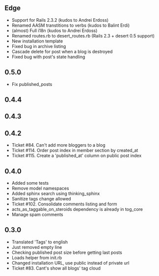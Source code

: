 Edge
----

* Support for Rails 2.3.2 (kudos to Andrei Erdoss)
* Renamed AASM transtitions to verbs (kudos to Balint Erdi)
* (almost) Full i18n (kudos to Andrei Erdoss)
* Renamed routes.rb to desert_routes.rb (Rails 2.3 + desert 0.5 support)
* New installation template
* Fixed bug in archive listing
* Cascade delete for post when a blog is destroyed
* Fixed bug with post's state handling


0.5.0
----
* Fix published\_posts

0.4.4
----

0.4.3
----

0.4.2
----
* Ticket #84. Can't add more bloggers to a blog
* Ticket #114. Order post index in member section by created_at
* Ticket #115. Create a 'published_at' column on public post index

0.4.0
----
* Added some tests
* Remove model namespaces
* Added sphinx search using thinking\_sphinx
* Sanitize tags change allowed
* Ticket #102. Consolidate comments listing and form
* acts\_as\_taggable\_on\_steroids dependency is already in tog\_core
* Manage spam comments

0.3.0
----
* Translated 'Tags' to english
* Just removed empty line
* Checking published post size before getting last posts
* Loads helper from init.rb
* Changed installation URL, use public instead of private url
* Ticket #83. Cant's show all blogs' tag cloud

